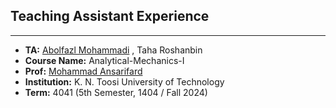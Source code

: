 ## Teaching Assistant Experience
----

- **TA:** [Abolfazl Mohammadi](www.linkedin.com/in/abolfazl--mohammadi)  , Taha Roshanbin
- **Course Name:** Analytical-Mechanics-I 
- **Prof:** [Mohammad Ansarifard](https://scholar.google.com/citations?user=yVnRs24AAAAJ&hl=en)  
- **Institution:** K. N. Toosi University of Technology  
- **Term:** 4041 (5th Semester, 1404 / Fall 2024)  